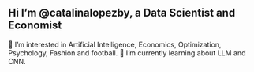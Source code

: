 ## Hi I’m @catalinalopezby, a Data Scientist and Economist
👀 I’m interested in Artificial Intelligence, Economics,  Optimization, Psychology, Fashion and football. 
🌱 I’m currently learning about LLM and CNN.
<!--
**catalinalopezb7/catalinalopezb7** is a ✨ _special_ ✨ repository because its `README.md` (this file) appears on your GitHub profile.

Here are some ideas to get you started:

- 🔭 I’m currently working on ...
- 🌱 I’m currently learning ...
- 👯 I’m looking to collaborate on ...
- 🤔 I’m looking for help with ...
- 💬 Ask me about ...
- 📫 How to reach me: ...
- 😄 Pronouns: ...
- ⚡ Fun fact: ...
-->
